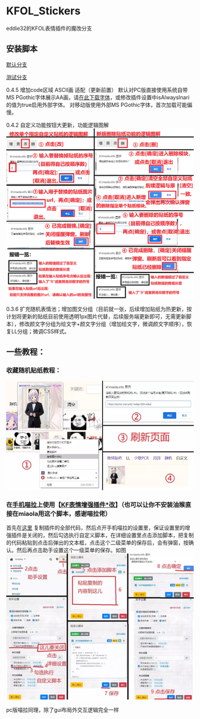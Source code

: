 # KFOL_Stickers

eddie32的KFOL表情插件的魔改分支

## 安装脚本

[默认分支](https://github.com/HazukiKaguya/KFOL_Stickers/raw/master/es6_KfStickers.user.js)

[测试分支](https://github.com/HazukiKaguya/KFOL_Stickers/raw/Dev/es6_KfStickers.user.js)

0.4.5 增加code区域 ASCII画 适配（更新前置）
默认对PC版直接使用系统自带MS PGothic字体展示AA画，请[在此下载字体](https://sticker.inari.site/home/mspgothic.ttc)，或修改插件设置中isAlwaysInari的值为true启用外部字体。
对移动版使用外部MS PGothic字体，首次加载可能偏慢。

0.4.2 自定义功能按钮大更新，功能逻辑图解
![avatar](/img/update042.png)

0.3.6 扩充随机表情池；增加图文分组（目前就一张，后续增加贴纸为热更新，按计划将更新的贴纸目前使用透明1px图片代替，后续服务端更新即可，无需更新脚本），修改颜文字分组为绘文字+颜文字分组（增加绘文字，微调颜文字顺序），恢复LL分组；微调CSS样式。


## 一些教程：

### 收藏随机贴纸教程：
![avatar](/img/st026.webp)

### 在[手机喵拉](https://m.miaola.info)上使用【[KF表情增强插件*改](https://github.com/HazukiKaguya/KFOL_Stickers)】（也可以让你不安装油猴直接在miaola用这个脚本，感谢喵拉佬）

首先在[这里](https://github.com/HazukiKaguya/KFOL_Stickers/blob/master/es6_KfStickers.user.js) 复制插件的全部代码，然后点开手机喵拉的设置里，保证设置里的增强插件是关闭的，然后勾选执行自定义脚本，在详细设置里点击添加脚本，把复制的代码粘贴到点击后弹出的文本框，点击这个二级菜单的保存后，会有弹窗，按确认。然后再点击助手设置这个一级菜单的保存。如图
![avatar](/img/mbst.webp)

pc版喵拉同理，除了gui布局外交互逻辑完全一样
